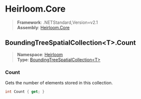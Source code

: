 # Heirloom.Core

> **Framework**: .NETStandard,Version=v2.1  
> **Assembly**: [Heirloom.Core][0]  

## BoundingTreeSpatialCollection\<T>.Count

> **Namespace**: [Heirloom][0]  
> **Type**: [BoundingTreeSpatialCollection\<T>][1]  

### Count

Gets the number of elements stored in this collection.

```cs
int Count { get; }
```

[0]: ../Heirloom.Core.md
[1]: Heirloom.BoundingTreeSpatialCollection[T].md
